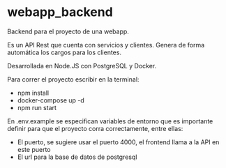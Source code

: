 # webapp_backend
Backend para el proyecto de una webapp.

Es un API Rest que cuenta con servicios y clientes. Genera de forma automática los cargos para los clientes.

Desarrollada en Node.JS con PostgreSQL y Docker.

Para correr el proyecto escribir en la terminal:
- npm install
- docker-compose up -d
- npm run start

En .env.example se especifican variables de entorno que es importante definir para que el proyecto corra correctamente, entre ellas:
- El puerto, se sugiere usar el puerto 4000, el frontend llama a la API en este puerto
- El url para la base de datos de postgresql
